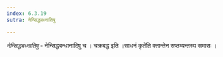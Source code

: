 ```yaml
---
index: 6.3.19
sutra: नेन्सिद्धबध्नातिषु

---
```

_नेन्सिद्धबध्नातिषु_ - नेन्सिद्धबन्धानादिषु च । चक्रबद्ध इति ।साधनं कृते॑ति क्तान्तेन सप्तम्यन्तस्य समासः ।